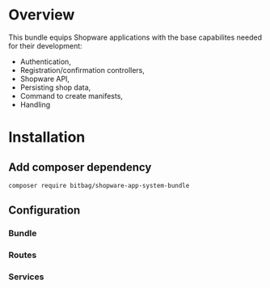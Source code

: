 # Overview

This bundle equips Shopware applications with the base capabilites needed for their development:

- Authentication,
- Registration/confirmation controllers,
- Shopware API,
- Persisting shop data,
- Command to create manifests,
- Handling

# Installation

## Add composer dependency

```shell
composer require bitbag/shopware-app-system-bundle
```

## Configuration

### Bundle

### Routes

### Services


